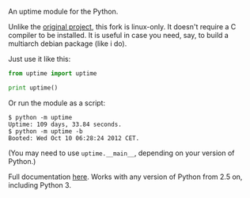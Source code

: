 An uptime module for the Python.

Unlike the [original project](https://github.com/Cairnarvon/uptime), this fork
is linux-only. It doesn't require a C compiler to be installed. It is useful
in case you need, say, to build a multiarch debian package (like i do).

Just use it like this:

```python
from uptime import uptime

print uptime()
```

Or run the module as a script:

```
$ python -m uptime
Uptime: 109 days, 33.84 seconds.
$ python -m uptime -b
Booted: Wed Oct 10 06:28:24 2012 CET.
```

(You may need to use `uptime.__main__`, depending on your version of Python.)

Full documentation [here](http://pythonhosted.org/uptime/). Works with any version of Python from 2.5 on, including Python 3.
